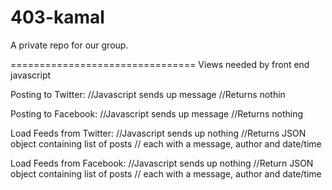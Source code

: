 403-kamal
=========

A private repo for our group.


================================
Views needed by front end javascript

Posting to Twitter:
//Javascript sends up message
//Returns nothin

Posting to Facebook:
//Javascript sends up message
//Returns nothing

Load Feeds from Twitter:
//Javascript sends up nothing
//Returns JSON object containing list of posts
//	   each with a message, author and date/time

Load Feeds from Facebook:
//Javascript sends up nothing
//Return JSON object containing list of posts
//	 each with a message, author and date/time
